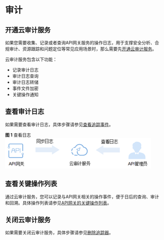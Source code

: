 # 审计<a name="ZH-CN_TOPIC_0098941901"></a>

## 开通云审计服务<a name="section5818187122016"></a>

如果您需要收集、记录或者查询API网关服务的操作日志，用于支撑安全分析、合规审计、资源跟踪和问题定位等常见应用场景时，那么需要先[开通云审计服务](https://support.huaweicloud.com/qs-cts/zh-cn_topic_0030598498.html#)。

云审计服务包含以下功能：

-   记录审计日志
-   审计日志查询
-   审计日志转储
-   事件文件加密
-   关键操作通知

## 查看审计日志<a name="section692621242111"></a>

如果需要查看审计日志，具体步骤请参见[查看追踪事件](https://support.huaweicloud.com/qs-cts/zh-cn_topic_0030598499.html)。

**图 1**  查看日志<a name="fig15723104472"></a>  
![](figures/查看日志.png "查看日志")

## 查看关键操作列表<a name="section4811165463115"></a>

通过云审计服务，您可以记录与API网关相关的操作事件，便于日后的查询、审计和回溯。具体操作列表请参见[API网关的关键操作列表](https://support.huaweicloud.com/usermanual-cts/zh-cn_topic_0100498011.html#)。

## 关闭云审计服务<a name="section1823164017202"></a>

如果需要关闭云审计服务，具体步骤请参见[删除追踪器](https://support.huaweicloud.com/usermanual-cts/zh-cn_topic_0030628005.html)。


